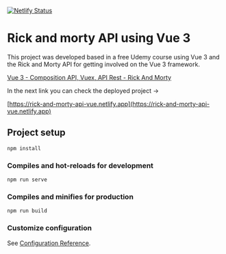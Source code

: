 [![Netlify Status](https://api.netlify.com/api/v1/badges/78b3c6b8-0466-4298-b792-e0f6c9a87379/deploy-status)](https://app.netlify.com/sites/rick-and-morty-api-vue/deploys)
# Rick and morty API using Vue 3

This project was developed based in a free Udemy course using Vue 3 and the Rick and Morty API for getting involved on the Vue 3 framework.

[Vue 3 - Composition API, Vuex, API Rest - Rick And Morty](https://www.udemy.com/course/vue-3-composition-api-vuex-api-rest-rick-and-morty/)

In the next link you can check the deployed project ->

[https://rick-and-morty-api-vue.netlify.app](https://rick-and-morty-api-vue.netlify.app)

## Project setup
```
npm install
```

### Compiles and hot-reloads for development
```
npm run serve
```

### Compiles and minifies for production
```
npm run build
```

### Customize configuration
See [Configuration Reference](https://cli.vuejs.org/config/).
